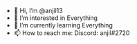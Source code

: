 - 👋 Hi, I’m @anjil13
- 👀 I’m interested in Everything
- 🌱 I’m currently learning Everything
- 📫 How to reach me: Discord: anjil#2720

<!---
anjil13/anjil13 is a ✨ special ✨ repository because its `README.md` (this file) appears on your GitHub profile.
You can click the Preview link to take a look at your changes.
--->

